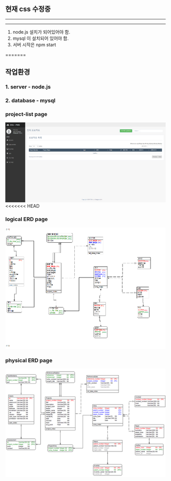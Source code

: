 ## 현재 css 수정중 
---
---

1. node.js 설치가 되어있어야 함.
2. mysql 이 설치되어 있어야 함.
3. 서버 시작은 npm start

=======
## 작업환경
### 1. server - node.js
### 2. database - mysql

###
### project-list page
![mainpage](./demo-images/mainpage.png)
<<<<<<< HEAD
###
### logical ERD page
![erd12-5](./demo-images/erd12-5.png)
###
### physical ERD page
![erd12-5e](./demo-images/erd12-5e.PNG)

